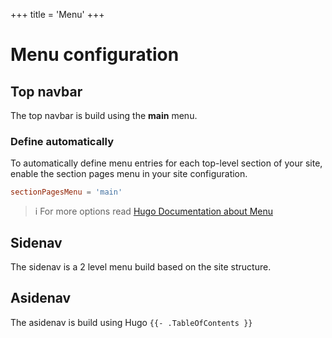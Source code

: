 +++
title = 'Menu'
+++

# Menu configuration

## Top navbar

The top navbar is build using the **main** menu.  

### Define automatically 
To automatically define menu entries for each top-level section of your site, enable the section pages menu in your site configuration.

```toml
sectionPagesMenu = 'main'
```

> i For more options read [Hugo Documentation about Menu](https://gohugo.io/content-management/menus/)

## Sidenav 

The sidenav is a 2 level menu build based on the site structure.

## Asidenav

The asidenav is build using Hugo ```{{- .TableOfContents }}```